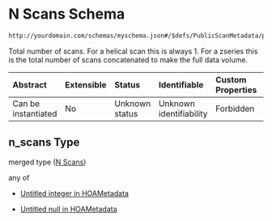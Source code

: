 # N Scans Schema

```txt
http://yourdomain.com/schemas/myschema.json#/$defs/PublicScanMetadata/properties/n_scans
```

Total number of scans. For a helical scan this is always 1. For a zseries this is the total number of scans concatenated to make the full data volume.

| Abstract            | Extensible | Status         | Identifiable            | Custom Properties | Additional Properties | Access Restrictions | Defined In                                                                   |
| :------------------ | :--------- | :------------- | :---------------------- | :---------------- | :-------------------- | :------------------ | :--------------------------------------------------------------------------- |
| Can be instantiated | No         | Unknown status | Unknown identifiability | Forbidden         | Allowed               | none                | [metadata-schema.json\*](../out/metadata-schema.json "open original schema") |

## n_scans Type

merged type ([N Scans](metadata-schema-defs-publicscanmetadata-properties-n-scans.md))

any of

- [Untitled integer in HOAMetadata](metadata-schema-defs-publicscanmetadata-properties-n-scans-anyof-0.md "check type definition")

- [Untitled null in HOAMetadata](metadata-schema-defs-publicscanmetadata-properties-n-scans-anyof-1.md "check type definition")
